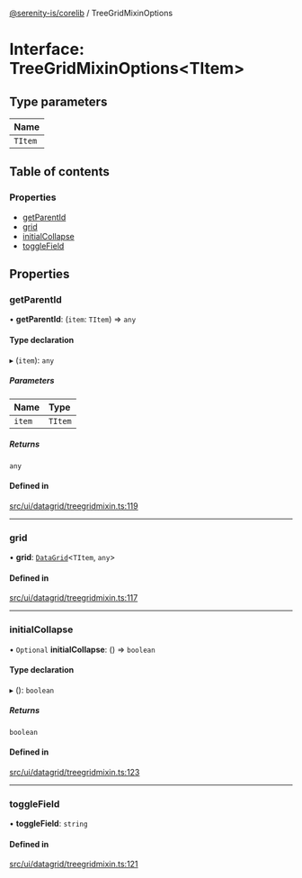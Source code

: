 [@serenity-is/corelib](../README.md) / TreeGridMixinOptions

# Interface: TreeGridMixinOptions\<TItem\>

## Type parameters

| Name |
| :------ |
| `TItem` |

## Table of contents

### Properties

- [getParentId](TreeGridMixinOptions.md#getparentid)
- [grid](TreeGridMixinOptions.md#grid)
- [initialCollapse](TreeGridMixinOptions.md#initialcollapse)
- [toggleField](TreeGridMixinOptions.md#togglefield)

## Properties

### getParentId

• **getParentId**: (`item`: `TItem`) => `any`

#### Type declaration

▸ (`item`): `any`

##### Parameters

| Name | Type |
| :------ | :------ |
| `item` | `TItem` |

##### Returns

`any`

#### Defined in

[src/ui/datagrid/treegridmixin.ts:119](https://github.com/serenity-is/serenity/blob/master/packages/corelib/src/ui/datagrid/treegridmixin.ts#L119)

___

### grid

• **grid**: [`DataGrid`](../classes/DataGrid.md)\<`TItem`, `any`\>

#### Defined in

[src/ui/datagrid/treegridmixin.ts:117](https://github.com/serenity-is/serenity/blob/master/packages/corelib/src/ui/datagrid/treegridmixin.ts#L117)

___

### initialCollapse

• `Optional` **initialCollapse**: () => `boolean`

#### Type declaration

▸ (): `boolean`

##### Returns

`boolean`

#### Defined in

[src/ui/datagrid/treegridmixin.ts:123](https://github.com/serenity-is/serenity/blob/master/packages/corelib/src/ui/datagrid/treegridmixin.ts#L123)

___

### toggleField

• **toggleField**: `string`

#### Defined in

[src/ui/datagrid/treegridmixin.ts:121](https://github.com/serenity-is/serenity/blob/master/packages/corelib/src/ui/datagrid/treegridmixin.ts#L121)

